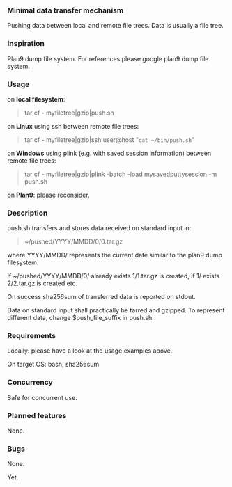 ### Minimal data transfer mechanism
Pushing data between local and remote file trees. Data is usually a file tree.

### Inspiration
Plan9 dump file system. For references please google plan9 dump file system.

### Usage
on __local filesystem__:
> tar cf - myfiletree|gzip|push.sh

on __Linux__ using ssh between remote file trees:
> tar cf - myfiletree|gzip|ssh user@host "`cat ~/bin/push.sh`"

on __Windows__ using plink (e.g. with saved session information) between remote file trees:
> tar cf - myfiletree|gzip|plink -batch -load mysavedputtysession -m push.sh

on __Plan9__: please reconsider.

### Description
push.sh transfers and stores data received on standard input in:
> ~/pushed/YYYY/MMDD/0/0.tar.gz

where YYYY/MMDD/ represents the current date similar to the plan9 dump filesystem.

If ~/pushed/YYYY/MMDD/0/ already exists 1/1.tar.gz is created, if 1/ exists 2/2.tar.gz is created etc.

On success sha256sum of transferred data is reported on stdout.

Data on standard input shall practically be tarred and gzipped. To represent different data, change $push_file_suffix in push.sh.

### Requirements
Locally: please have a look at the usage examples above.

On target OS: bash, sha256sum

### Concurrency
Safe for concurrent use.

### Planned features
None.

### Bugs
None.

Yet.
